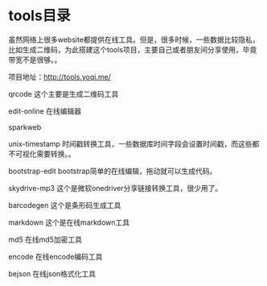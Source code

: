 # tools目录

虽然网络上很多website都提供在线工具。但是，很多时候，一些数据比较隐私，比如生成二维码，为此搭建这个tools项目，主要自己或者朋友间分享使用，毕竟带宽不是很够。。

项目地址：[http:\/\/tools.yoqi.me\/](http://tools.yoqi.me/)

qrcode    这个主要是生成二维码工具

edit-online   在线编辑器

sparkweb

unix-timestamp    时间戳转换工具，一些数据库时间字段会设置时间戳，而这些都不可视化需要转换。。

bootstrap-edit    bootstrap简单的在线编辑，拖动就可以生成代码。

skydrive-mp3    这个是微软onedriver分享链接转换工具，很少用了。

barcodegen    这个是条形码生成工具

markdown    这个是在线markdown工具

md5    在线md5加密工具

encode    在线encode编码工具

bejson    在线json格式化工具

